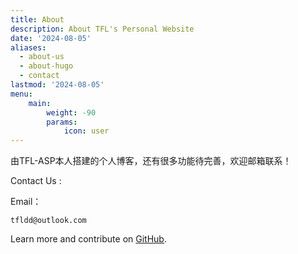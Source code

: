 ```yaml
---
title: About
description: About TFL's Personal Website
date: '2024-08-05'
aliases:
  - about-us
  - about-hugo
  - contact
lastmod: '2024-08-05'
menu:
    main: 
        weight: -90
        params:
            icon: user
---
```

由TFL-ASP本人搭建的个人博客，还有很多功能待完善，欢迎邮箱联系！

Contact Us :

Email：

	tfldd@outlook.com

Learn more and contribute on [GitHub](https://github.com/XIAOXIANGPENG/xiaoxiangpeng.github.io).
